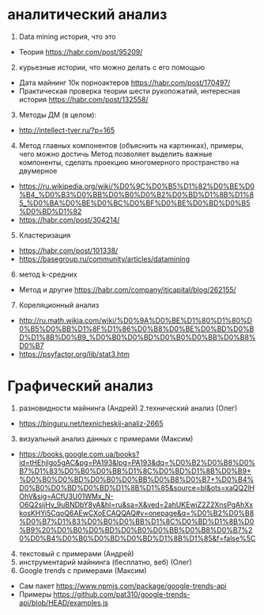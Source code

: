# аналитический анализ
1. Data mining история, что это
  * Теория https://habr.com/post/95209/
2. курьезные истории, что можно делать с его помощью
  * Дата майнинг 10к порноактеров https://habr.com/post/170497/
  * Практическая проверка теории шести рукопожатий, интересная история https://habr.com/post/132558/
3. Методы ДМ (в целом):
  * http://intellect-tver.ru/?p=165
 4. Метод главных компонентов (объяснить на картинках), примеры, чего можно достичь
   Метод позволяет выделить важные компоненты, сделать проекцию многомерного пространство на двумерное
  * https://ru.wikipedia.org/wiki/%D0%9C%D0%B5%D1%82%D0%BE%D0%B4_%D0%B3%D0%BB%D0%B0%D0%B2%D0%BD%D1%8B%D1%85_%D0%BA%D0%BE%D0%BC%D0%BF%D0%BE%D0%BD%D0%B5%D0%BD%D1%82
  * https://habr.com/post/304214/
 5. Кластеризация
  * https://habr.com/post/101338/
  * https://basegroup.ru/community/articles/datamining
 6. метод k-средних
  * Метод и другие https://habr.com/company/iticapital/blog/262155/
 7. Кореляционный анализ
  * http://ru.math.wikia.com/wiki/%D0%9A%D0%BE%D1%80%D1%80%D0%B5%D0%BB%D1%8F%D1%86%D0%B8%D0%BE%D0%BD%D0%BD%D1%8B%D0%B9_%D0%B0%D0%BD%D0%B0%D0%BB%D0%B8%D0%B7
  * https://psyfactor.org/lib/stat3.htm

# Графический анализ 
1. разновидности майнинга (Андрей)
2.технический анализ (Олег)
  * https://binguru.net/texnicheskij-analiz-2665
3. визуальный анализ данных с примерами (Максим)
  * https://books.google.com.ua/books?id=tHEhjlgo5gAC&pg=PA193&lpg=PA193&dq=%D0%B2%D0%B8%D0%B7%D1%83%D0%B0%D0%BB%D1%8C%D0%BD%D1%8B%D0%B9+%D0%B0%D0%BD%D0%B0%D0%BB%D0%B8%D0%B7+%D0%B4%D0%B0%D0%BD%D0%BD%D1%8B%D1%85&source=bl&ots=xaQQ2lHOhV&sig=ACfU3U01WMx_N-O6Q2sijHv_9uBNDbY8yA&hl=ru&sa=X&ved=2ahUKEwiZ2Z2XnsPgAhXxkosKHYi5CqoQ6AEwCXoECAQQAQ#v=onepage&q=%D0%B2%D0%B8%D0%B7%D1%83%D0%B0%D0%BB%D1%8C%D0%BD%D1%8B%D0%B9%20%D0%B0%D0%BD%D0%B0%D0%BB%D0%B8%D0%B7%20%D0%B4%D0%B0%D0%BD%D0%BD%D1%8B%D1%85&f=false%5C
4. текстовый с примерами (Андрей)
5. инструментарий майнинга (бесплатно, веб)   (Олег)
6. Google trends с примерами (Максим)
  * Сам пакет https://www.npmjs.com/package/google-trends-api
  * Примеры https://github.com/pat310/google-trends-api/blob/HEAD/examples.js

